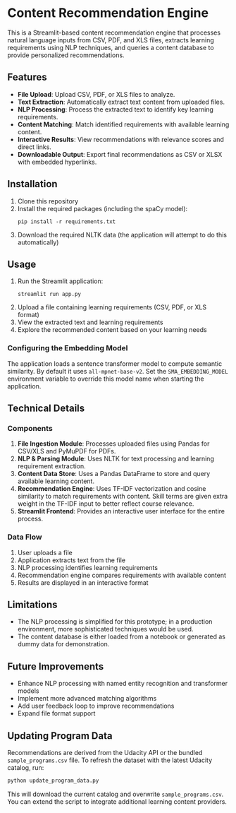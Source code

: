 # Content Recommendation Engine

This is a Streamlit-based content recommendation engine that processes natural language inputs from CSV, PDF, and XLS files, extracts learning requirements using NLP techniques, and queries a content database to provide personalized recommendations.

## Features

- **File Upload**: Upload CSV, PDF, or XLS files to analyze.
- **Text Extraction**: Automatically extract text content from uploaded files.
- **NLP Processing**: Process the extracted text to identify key learning requirements.
- **Content Matching**: Match identified requirements with available learning content.
- **Interactive Results**: View recommendations with relevance scores and direct links.
- **Downloadable Output**: Export final recommendations as CSV or XLSX with embedded hyperlinks.

## Installation

1. Clone this repository
2. Install the required packages (including the spaCy model):
   ```
   pip install -r requirements.txt
   ```
3. Download the required NLTK data (the application will attempt to do this automatically)

## Usage

1. Run the Streamlit application:
   ```
   streamlit run app.py
   ```
2. Upload a file containing learning requirements (CSV, PDF, or XLS format)
3. View the extracted text and learning requirements
4. Explore the recommended content based on your learning needs

### Configuring the Embedding Model

The application loads a sentence transformer model to compute semantic
similarity. By default it uses `all-mpnet-base-v2`. Set the
`SMA_EMBEDDING_MODEL` environment variable to override this model name
when starting the application.

## Technical Details

### Components

1. **File Ingestion Module**: Processes uploaded files using Pandas for CSV/XLS and PyMuPDF for PDFs.
2. **NLP & Parsing Module**: Uses NLTK for text processing and learning requirement extraction.
3. **Content Data Store**: Uses a Pandas DataFrame to store and query available learning content.
4. **Recommendation Engine**: Uses TF-IDF vectorization and cosine similarity to match requirements with content. Skill terms are given extra weight in the TF-IDF input to better reflect course relevance.
5. **Streamlit Frontend**: Provides an interactive user interface for the entire process.

### Data Flow

1. User uploads a file
2. Application extracts text from the file
3. NLP processing identifies learning requirements
4. Recommendation engine compares requirements with available content
5. Results are displayed in an interactive format

## Limitations

- The NLP processing is simplified for this prototype; in a production environment, more sophisticated techniques would be used.
- The content database is either loaded from a notebook or generated as dummy data for demonstration.

## Future Improvements

- Enhance NLP processing with named entity recognition and transformer models
- Implement more advanced matching algorithms
- Add user feedback loop to improve recommendations
- Expand file format support

## Updating Program Data

Recommendations are derived from the Udacity API or the bundled `sample_programs.csv` file. To refresh the dataset with the latest Udacity catalog, run:

```bash
python update_program_data.py
```

This will download the current catalog and overwrite `sample_programs.csv`. You can extend the script to integrate additional learning content providers.
